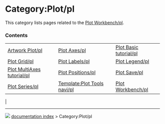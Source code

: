 # Category:Plot/pl
This category lists pages related to the [Plot Workbench/pl](Plot_Workbench/pl.md).

### Contents

|     |     |     |
| --- | --- | --- |
| [Artwork Plot/pl](Artwork_Plot/pl.md) | [Plot Axes/pl](Plot_Axes/pl.md) | [Plot Basic tutorial/pl](Plot_Basic_tutorial/pl.md) |
| [Plot Grid/pl](Plot_Grid/pl.md) | [Plot Labels/pl](Plot_Labels/pl.md) | [Plot Legend/pl](Plot_Legend/pl.md) |
| [Plot MultiAxes tutorial/pl](Plot_MultiAxes_tutorial/pl.md) | [Plot Positions/pl](Plot_Positions/pl.md) | [Plot Save/pl](Plot_Save/pl.md) |
| [Plot Series/pl](Plot_Series/pl.md) | [Template:Plot Tools navi/pl](Template_Plot_Tools_navi/pl.md) | [Plot Workbench/pl](Plot_Workbench/pl.md) |
|



---
![](images/Right_arrow.png) [documentation index](../README.md) > Category:Plot/pl
